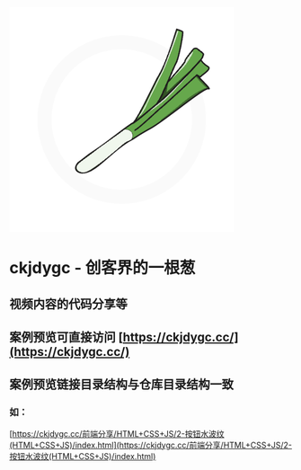 ![logo](logo-small.png)
# ckjdygc - 创客界的一根葱

## 视频内容的代码分享等

## 案例预览可直接访问 [https://ckjdygc.cc/](https://ckjdygc.cc/)


## 案例预览链接目录结构与仓库目录结构一致
### 如：
[https://ckjdygc.cc/前端分享/HTML+CSS+JS/2-按钮水波纹(HTML+CSS+JS)/index.html](https://ckjdygc.cc/前端分享/HTML+CSS+JS/2-按钮水波纹(HTML+CSS+JS)/index.html)
